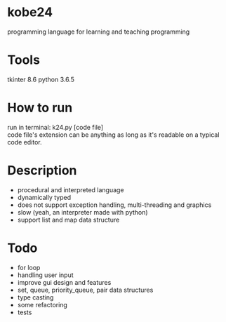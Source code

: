 # kobe24
programming language for learning and teaching programming

# Tools
tkinter 8.6
python 3.6.5

# How to run
run in terminal: k24.py [code file]  
code file's extension can be anything as long as it's readable on a typical code editor.

# Description
* procedural and interpreted language
* dynamically typed
* does not support exception handling, multi-threading and graphics
* slow (yeah, an interpreter made with python)
* support list and map data structure

# Todo
* for loop
* handling user input
* improve gui design and features
* set, queue, priority_queue, pair data structures
* type casting
* some refactoring
* tests
